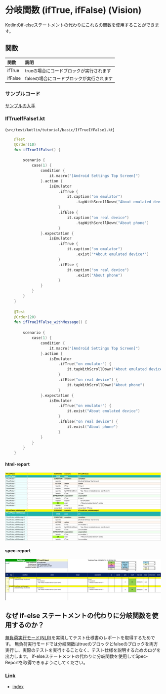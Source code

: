 # 分岐関数 (ifTrue, ifFalse) (Vision)

Kotlinのif-elseステートメントの代わりにこれらの関数を使用することができます。

## 関数

| 関数      | 説明                      |
|:--------|:------------------------|
| ifTrue  | trueの場合にコードブロックが実行されます  |
| ifFalse | falseの場合にコードブロックが実行されます |

### サンプルコード

[サンプルの入手](../../../getting_samples_ja.md)

### IfTrueIfFalse1.kt

(`src/test/kotlin/tutorial/basic/IfTrueIfFalse1.kt`)

```kotlin
    @Test
    @Order(10)
    fun ifTrueIfFalse() {

        scenario {
            case(1) {
                condition {
                    it.macro("[Android Settings Top Screen]")
                }.action {
                    isEmulator
                        .ifTrue {
                            it.caption("on emulator")
                                .tapWithScrollDown("About emulated device")
                        }
                        .ifElse {
                            it.caption("on real device")
                                .tapWithScrollDown("About phone")
                        }
                }.expectation {
                    isEmulator
                        .ifTrue {
                            it.caption("on emulator")
                                .exist("*About emulated device*")
                        }
                        .ifElse {
                            it.caption("on real device")
                                .exist("About phone")
                        }
                }
            }
        }
    }

    @Test
    @Order(20)
    fun ifTrueIfFalse_withMessage() {

        scenario {
            case(1) {
                condition {
                    it.macro("[Android Settings Top Screen]")
                }.action {
                    isEmulator
                        .ifTrue("on emulator") {
                            it.tapWithScrollDown("About emulated device")
                        }
                        .ifElse("on real device") {
                            it.tapWithScrollDown("About phone")
                        }
                }.expectation {
                    isEmulator
                        .ifTrue("on emulator") {
                            it.exist("About emulated device")
                        }
                        .ifElse("on real device") {
                            it.exist("About phone")
                        }
                }
            }
        }
    }
```

#### html-report

![](_images/if_true_if_false.png)

#### spec-report

![](_images/if_true_if_false_spec_report.png)

## なぜ if-else ステートメントの代わりに分岐関数を使用するのか？

[無負荷実行モード(NLR)](../../report/no_load_run_mode_ja.md)を実現してテスト仕様書のレポートを取得するためです。
無負荷実行モードでは分岐関数はtrueのブロックとfalseのブロックを両方実行し、実際のテストを実行することなく、テスト仕様を説明するためのログを出力します。
if-elseステートメントの代わりに分岐関数を使用してSpec-Reportを取得できるようにしてください。

### Link

- [index](../../../../index_ja.md)

